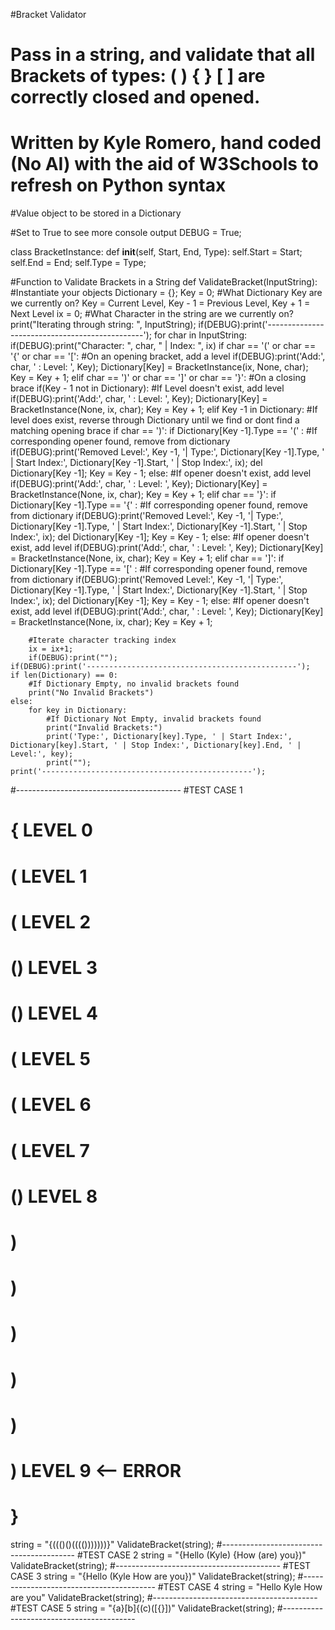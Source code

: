 #Bracket Validator
# Pass in a string, and validate that all Brackets of types: ( ) { } [ ] are correctly closed and opened.
# Written by Kyle Romero, hand coded (No AI) with the aid of W3Schools to refresh on Python syntax

#Value object to be stored in a Dictionary

#Set to True to see more console output
DEBUG = True;

class BracketInstance:
    def __init__(self, Start, End, Type):
        self.Start = Start;
        self.End = End;
        self.Type = Type;

#Function to Validate Brackets in a String
def ValidateBracket(InputString):
    #Instantiate your objects
    Dictionary = {};
    Key = 0; #What Dictionary Key are we currently on? Key = Current Level, Key - 1 = Previous Level, Key + 1 = Next Level
    ix = 0; #What Character in the string are we currently on?
    print("Iterating through string: ", InputString);
    if(DEBUG):print('-----------------------------------------------');
    for char in InputString:
        if(DEBUG):print("Character: ", char, " | Index: ", ix)
        if char == '(' or char == '{' or char == '[':
                #On an opening bracket, add a level
                if(DEBUG):print('Add:', char, ' : Level: ', Key);
                Dictionary[Key] = BracketInstance(ix, None, char);
                Key = Key + 1;
        elif char == ')' or char == ']' or char == '}':
            #On a closing brace
            if(Key - 1 not in Dictionary):
                #If Level doesn't exist, add level
                if(DEBUG):print('Add:', char, ' : Level: ', Key);
                Dictionary[Key] = BracketInstance(None, ix, char);
                Key = Key + 1;
            elif Key -1 in Dictionary:
                #If level does exist, reverse through Dictionary until we find or dont find a matching opening brace
                if char == ')':
                        if Dictionary[Key -1].Type == '(' :
                            #If corresponding opener found, remove from dictionary
                            if(DEBUG):print('Removed Level:', Key -1, '| Type:', Dictionary[Key -1].Type, ' | Start Index:', Dictionary[Key -1].Start, ' | Stop Index:', ix);
                            del Dictionary[Key -1];
                            Key = Key - 1;
                        else:
                            #If opener doesn't exist, add level
                            if(DEBUG):print('Add:', char, ' : Level: ', Key);
                            Dictionary[Key] = BracketInstance(None, ix, char);
                            Key = Key + 1;
                elif char == '}':
                        if Dictionary[Key -1].Type == '{' :
                            #If corresponding opener found, remove from dictionary
                            if(DEBUG):print('Removed Level:', Key -1, '| Type:', Dictionary[Key -1].Type, ' | Start Index:', Dictionary[Key -1].Start, ' | Stop Index:', ix);
                            del Dictionary[Key -1];
                            Key = Key - 1;
                        else:
                            #If opener doesn't exist, add level
                            if(DEBUG):print('Add:', char, ' : Level: ', Key);
                            Dictionary[Key] = BracketInstance(None, ix, char);
                            Key = Key + 1;
                elif char == ']':
                        if Dictionary[Key -1].Type == '[' :
                            #If corresponding opener found, remove from dictionary
                            if(DEBUG):print('Removed Level:', Key -1, '| Type:', Dictionary[Key -1].Type, ' | Start Index:', Dictionary[Key -1].Start, ' | Stop Index:', ix);
                            del Dictionary[Key -1];
                            Key = Key - 1;
                        else:
                            #If opener doesn't exist, add level
                            if(DEBUG):print('Add:', char, ' : Level: ', Key);
                            Dictionary[Key] = BracketInstance(None, ix, char);
                            Key = Key + 1;
                        
        #Iterate character tracking index     
        ix = ix+1;
        if(DEBUG):print("");
    if(DEBUG):print('-----------------------------------------------');
    if len(Dictionary) == 0:
        #If Dictionary Empty, no invalid brackets found
        print("No Invalid Brackets")
    else:
        for key in Dictionary:
            #If Dictionary Not Empty, invalid brackets found
            print("Invalid Brackets:")
            print('Type:', Dictionary[key].Type, ' | Start Index:', Dictionary[key].Start, ' | Stop Index:', Dictionary[key].End, ' | Level:', key);
            print("");
    print('-----------------------------------------------');

#-----------------------------------------
#TEST CASE 1
# { LEVEL 0
#     ( LEVEL 1
#         ( LEVEL 2
#             () LEVEL 3
#             () LEVEL 4
#             ( LEVEL 5
#                 ( LEVEL 6
#                     ( LEVEL 7
#                         () LEVEL 8
#                     )
#                 )
#             )
#         )
#     )
# ) LEVEL 9 <-- ERROR
# }
string = "{((()()(((()))))))}"
ValidateBracket(string);
#-----------------------------------------
#TEST CASE 2
string = "{Hello (Kyle) {How (are) you})"
ValidateBracket(string);
#-----------------------------------------
#TEST CASE 3
string = "{Hello (Kyle How are you})"
ValidateBracket(string);
#-----------------------------------------
#TEST CASE 4
string = "Hello Kyle How are you"
ValidateBracket(string);
#-----------------------------------------
#TEST CASE 5
string = "{a}[b]{(c)([{}])"
ValidateBracket(string);
#-----------------------------------------



        

